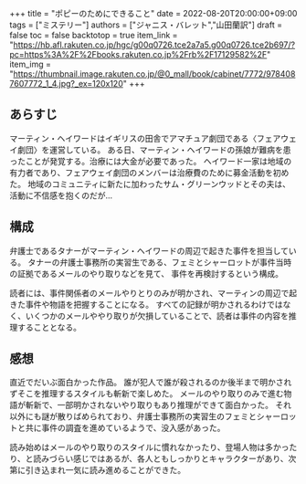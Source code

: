 +++
title = "ポピーのためにできること"
date = 2022-08-20T20:00:00+09:00
tags = ["ミステリー"]
authors = ["ジャニス・バレット","山田蘭訳"]
draft = false
toc = false
backtotop = true
item_link = "https://hb.afl.rakuten.co.jp/hgc/g00q0726.tce2a7a5.g00q0726.tce2b697/?pc=https%3A%2F%2Fbooks.rakuten.co.jp%2Frb%2F17129582%2F"
item_img = "https://thumbnail.image.rakuten.co.jp/@0_mall/book/cabinet/7772/9784087607772_1_4.jpg?_ex=120x120"
+++


## あらすじ
マーティン・ヘイワードはイギリスの田舎でアマチュア劇団である〈フェアウェイ劇団〉を運営している。
ある日、マーティン・ヘイワードの孫娘が難病を患ったことが発覚する。治療には大金が必要であった。
ヘイワード一家は地域の有力者であり、フェアウェイ劇団のメンバーは治療費のために募金活動を初めた。
地域のコミュニティに新たに加わったサム・グリーンウッドとその夫は、活動に不信感を抱くのだが...

## 構成
弁護士であるタナーがマーティン・ヘイワードの周辺で起きた事件を担当している。
タナーの弁護士事務所の実習生である、フェミとシャーロットが事件当時の証拠であるメールのやり取りなどを見て、
事件を再検討するという構成。

読者には、事件関係者のメールやりとりのみが明かされ、マーティンの周辺で起きた事件や物語を把握することになる。
すべての記録が明かされるわけではなく、いくつかのメールややり取りが欠損していることで、読者は事件の内容を推理することとなる。


## 感想
直近でだいぶ面白かった作品。
誰が犯人で誰が殺されるのか後半まで明かされずそこを推理するスタイルも斬新で楽しめた。
メールのやり取りのみで進む物語が斬新で、一部明かされないやり取りもあり推理ができて面白かった。
それ以外にも謎が散りばめられており、弁護士事務所の実習生のフェミとシャーロットと共に事件の調査を進めているようで、没入感があった。

読み始めはメールのやり取りのスタイルに慣れなかったり、登場人物は多かったり、と読みづらい感じではあるが、各人ともしっかりとキャラクターがあり、次第に引き込まれ一気に読み進めることができた。

